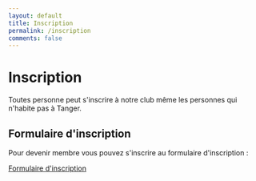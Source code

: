 ```yaml
---
layout: default
title: Inscription
permalink: /inscription
comments: false
---
```

# Inscription
Toutes personne peut s'inscrire à notre club même les personnes qui n'habite pas à Tanger.

## Formulaire d'inscription
Pour devenir membre vous pouvez s'inscrire au formulaire d'inscription :

<a target="_blanc" href="https://docs.google.com/forms/d/e/1FAIpQLSdQVhwqbSNjp3e1wWtrBU7HkS0Z9-0Vlp4g9lR5_qO4t_3YOw/viewform?usp=pp_url">  Formulaire d'inscription</a>

 
